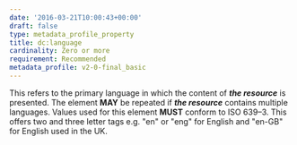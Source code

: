 ```yaml
---
date: '2016-03-21T10:00:43+00:00'
draft: false
type: metadata_profile_property
title: dc:language
cardinality: Zero or more
requirement: Recommended
metadata_profile: v2-0-final_basic
---
```

This refers to the primary language in which the content of ***the resource*** is presented. The element **MAY** be repeated if ***the resource*** contains multiple languages. Values used for this element **MUST** conform to ISO 639&#8211;3. This offers two and three letter tags e.g. &#34;en&#34; or &#34;eng&#34; for English and &#34;en-GB&#34; for English used in the UK.
